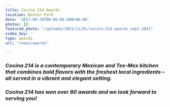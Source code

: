 ```yaml
---
title: Cocina 214 Awards
location: Winter Park
date: '2017-09-29T00:00:00.000+00:00'
photos: []
featured_photo: "/uploads/2021/11/01/cocina-214-awards_sept-2021"
video_key: ''
type: awards
url: "/news/awards"

---
```

### _Cocina 214 is a contemporary Mexican and Tex-Mex kitchen that combines bold flavors with the freshest local ingredients – all served in a vibrant and elegant setting._ 

### _Cocina 214 has won over 80 awards and we look forward to serving you!_
